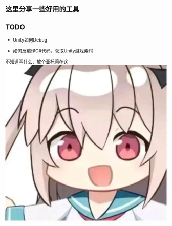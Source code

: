 

## 这里分享一些好用的工具

TODO
- 
- Unity如何Debug

- 如何反编译C#代码，获取Unity游戏素材


不知道写什么，放个亚托莉在这
<img src='../../../../assets/xingsi/game/Tool/Tool_0.png' loading='lazy'>